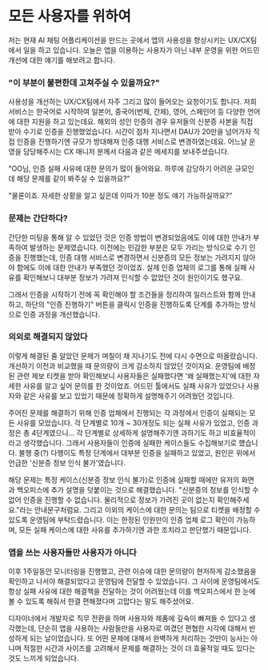 # 모든 사용자를 위하여

저는 현재 AI 채팅 어플리케이션을 만드는 곳에서 앱의 사용성을 향상시키는 UX/CX팀에서 일을 하고 있습니다. 오늘은 앱을 이용하는 사용자가 아닌 내부 운영을 위한 어드민 개선에 대한 얘기를 해보려고 합니다.

### "이 부분이 불편한데 고쳐주실 수 있을까요?"
사용성을 개선하는 UX/CX팀에서 자주 그리고 많이 들어오는 요청이기도 합니다. 저희 서비스는 한국어로 시작하여 일본어, 중국어(번체, 간체), 영어, 스페인어 등 다양한 언어에 대한 지원을 하고 있는데요. 해외의 성인 인증의 경우 유저들의 신분증 사본을 직접 받아 수기로 인증을 진행했었습니다. 시간이 점차 지나면서 DAU가 20만을 넘어가자 직접 인증을 진행하기엔 규모가 방대해져 인증 대행 서비스로 변경하였는데요. 어느날 운영을 담당해주시는 CX 매니저 분께서 다음과 같은 메세지를 보내주셨습니다.

"OO님, 인증 실패 사유에 대한 문의가 많이 들어와요. 하루에 감당하기 어려운 규모인데 해당 문제를 같이 봐주실 수 있을까요?"

"물론이죠. 자세한 상황을 알고 싶은데 이따가 10분 정도 얘기 가능하실까요?"

### 문제는 간단하다?
간단한 미팅을 통해 알 수 있었던 것은 인증 방법이 변경되었음에도 이에 대한 안내가 부족하여 발생하는 문제였습니다. 이전에는 민감한 부분은 모두 가리는 방식으로 수기 인증을 진행했는데, 인증 대행 서비스로 변경하면서 신분증의 모든 정보는 가려지지 않아야 함에도 이에 대한 안내가 부족했던 것이었죠. 실제 인증 업체의 로그를 통해 실패 사유를 확인해보니 대부분 정보가 가려져 인식할 수 없었던 것이 원인이기도 했구요.

그래서 인증을 시작하기 전에 꼭 확인해야 할 조건들을 정리하여 일러스트와 함께 안내하고, 하단의 "인증 진행하기" 버튼을 클릭시 인증을 진행하도록 단계를 추가하는 방식으로 인증 과정을 개선했습니다.

### 의외로 해결되지 않았다
이렇게 해결된 줄 알았던 문제가 며칠이 채 지나기도 전에 다시 수면으로 떠올랐습니다. 개선하기 이전과 비교했을 때 문의량이 크게 감소하지 않았던 것이지요. 운영팀에 배정된 관련 제보 티켓을 받아 확인해보니 사용자들은 실패했다면 '왜 실패했는지'에 대한 자세한 사유를 알고 싶어 문의를 한 것이었죠. 어드민 툴에서도 실패 사유가 있었으나 사용자와 같은 사유를 보고 있었기 때문에 정확하게 설명해주기 어려웠던 것입니다.

주어진 문제를 해결하기 위해 인증 업체에서 진행되는 각 과정에서 인증이 실패되는 모든 사유를 모았습니다. 각 단계별로 10개 ~ 30개정도 되는 실패 사유가 있었고, 인증 과정은 총 4단계였으니... 각 단계별로 상세하게 설명해주기엔 과하기도 하고 비효율적이라고 생각했습니다. 그래서 사용자들이 인증에 실패한 케이스들도 수집해보기로 헀습니다. 불행 중(?) 다행이도 특정 단계에서 대부분 인증을 실패하고 있었고, 원인은 위에서 언급한 '신분증 정보 인식 불가'였습니다.

해당 문제는 특정 케이스(신분증 정보 인식 불가)로 인증에 실패할 때에만 유저의 화면과 백오피스에 추가 설명을 덧붙이는 것으로 해결했습니다. "신분증의 정보를 인식할 수 없어 인증을 진행할 수 없습니다. 물리적으로 정보가 가려진 곳이 없는지 확인해주세요."라는 안내문구처럼요. 그리고 이외의 케이스에 대한 문의는 팀으로 티켓을 배정할 수 있도록 운영팀에 부탁드렸습니다. 이는 한정된 인원만이 인증 업체 로그 확인이 가능하며, 모든 실패 케이스에 대한 사유를 추가하기엔 과한 조치라고 판단했기 때문입니다.

### 앱을 쓰는 사용자들만 사용자가 아니다
이후 1주일동안 모니터링을 진행했고, 관련 이슈에 대한 문의량이 현저하게 감소했음을 확인하고 나서야 해결되었다고 운영팀에 전달할 수 있었습니다. 그 사이에 운영팀에서도 항상 실패 사유에 대한 해결책을 전달하는 것이 어려웠는데 이를 백오피스에서 한 눈에 볼 수 있도록 해줘서 한결 편해졌다며 고맙다는 말도 해주셨어요.

디자이너에서 개발자로 직무 전환을 하며 사용자와 제품에 깊숙이 빠져들 수 있다고 생각했는데, 단순히 앱을 사용하는 사람들만을 사용자로 여겼던 편협한 시각에 대해서 반성하게 되는 날이었습니다. 또 어떤 문제에 대해서 완벽하게 처리하는 것만이 능사는 아니며 적절한 시간과 사이즈를 고려해서 문제를 해결하는 것이 더 효율적일 때도 있다는 것도 느끼게 되었습니다.
